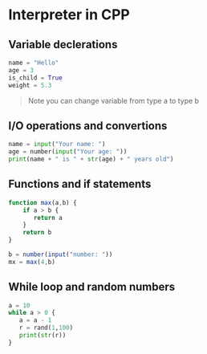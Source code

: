 # Interpreter in CPP

## Variable declerations
```python
name = "Hello"
age = 3
is_child = True
weight = 5.3
```
> Note you can change variable from type a to type b

## I/O operations and convertions
```python 
name = input("Your name: ")
age = number(input("Your age: "))
print(name + " is " + str(age) + " years old")
```

## Functions and if statements
```js
function max(a,b) {
    if a > b {
       return a
    }
    return b
}

b = number(input("number: "))
mx = max(4,b)
```

## While loop and random numbers
```python
a = 10
while a > 0 {
   a = a - 1
   r = rand(1,100)
   print(str(r))
}
```
